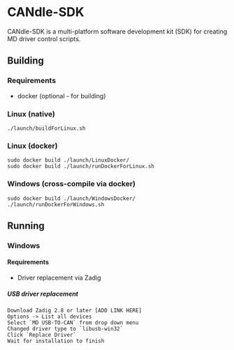 # CANdle-SDK

CANdle-SDK is a multi-platform software development kit (SDK) for creating MD driver control scripts. 

## Building
### Requirements
- docker (optional - for building)

### Linux (native)
```
./launch/buildForLinux.sh
```

### Linux (docker)
```
sudo docker build ./launch/LinuxDocker/
sudo docker build ./launch/runDockerForLinux.sh
```

### Windows (cross-compile via docker)
```
sudo docker build ./launch/WindowsDocker/
./launch/runDockerForWindows.sh
```


## Running

### Windows
#### Requirements
- Driver replacement via Zadig

##### USB driver replacement
    Download Zadig 2.8 or later [ADD LINK HERE]
    Options -> List all devices
    Select `MD USB-TO-CAN` from drop down menu
    Changed driver type to `libusb-win32`
    Click `Replace Driver`
    Wait for installation to finish

